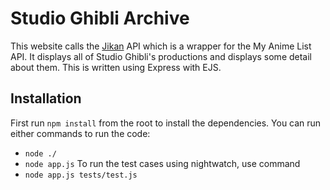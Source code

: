 # Studio Ghibli Archive
This website calls the [Jikan](https://jikan.docs.apiary.io/#) API which is a wrapper for the My Anime List API.
It displays all of Studio Ghibli's productions and displays some detail about them.
This is written using Express with EJS. 

## Installation
First run `npm install` from the root to install the dependencies.
You can run either commands to run the code:
- `node ./`
- `node app.js`
To run the test cases using nightwatch, use command
- `node app.js tests/test.js`
